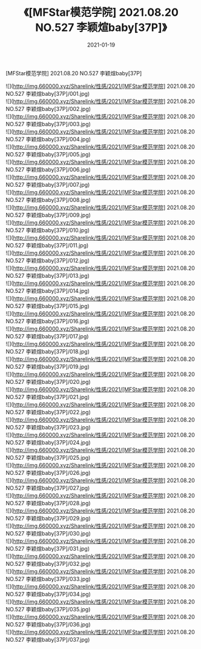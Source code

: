 ﻿---
layout: post
title:  《[MFStar模范学院] 2021.08.20 NO.527 李颖煊baby[37P]》
date:   2021-01-19
img: http://img.660000.xyz/Sharelink/性感/2021/[MFStar模范学院] 2021.08.20 NO.527 李颖煊baby[37P]/000.jpg
categories: [美女, 清纯, 唯美]
---

[MFStar模范学院] 2021.08.20 NO.527 李颖煊baby[37P]

  ![](http://img.660000.xyz/Sharelink/性感/2021/[MFStar模范学院] 2021.08.20 NO.527 李颖煊baby[37P]/001.jpg) <br> ![](http://img.660000.xyz/Sharelink/性感/2021/[MFStar模范学院] 2021.08.20 NO.527 李颖煊baby[37P]/002.jpg) <br> ![](http://img.660000.xyz/Sharelink/性感/2021/[MFStar模范学院] 2021.08.20 NO.527 李颖煊baby[37P]/003.jpg) <br> ![](http://img.660000.xyz/Sharelink/性感/2021/[MFStar模范学院] 2021.08.20 NO.527 李颖煊baby[37P]/004.jpg) <br> ![](http://img.660000.xyz/Sharelink/性感/2021/[MFStar模范学院] 2021.08.20 NO.527 李颖煊baby[37P]/005.jpg) <br> ![](http://img.660000.xyz/Sharelink/性感/2021/[MFStar模范学院] 2021.08.20 NO.527 李颖煊baby[37P]/006.jpg) <br> ![](http://img.660000.xyz/Sharelink/性感/2021/[MFStar模范学院] 2021.08.20 NO.527 李颖煊baby[37P]/007.jpg) <br> ![](http://img.660000.xyz/Sharelink/性感/2021/[MFStar模范学院] 2021.08.20 NO.527 李颖煊baby[37P]/008.jpg) <br> ![](http://img.660000.xyz/Sharelink/性感/2021/[MFStar模范学院] 2021.08.20 NO.527 李颖煊baby[37P]/009.jpg) <br> ![](http://img.660000.xyz/Sharelink/性感/2021/[MFStar模范学院] 2021.08.20 NO.527 李颖煊baby[37P]/010.jpg) <br> ![](http://img.660000.xyz/Sharelink/性感/2021/[MFStar模范学院] 2021.08.20 NO.527 李颖煊baby[37P]/011.jpg) <br> ![](http://img.660000.xyz/Sharelink/性感/2021/[MFStar模范学院] 2021.08.20 NO.527 李颖煊baby[37P]/012.jpg) <br> ![](http://img.660000.xyz/Sharelink/性感/2021/[MFStar模范学院] 2021.08.20 NO.527 李颖煊baby[37P]/013.jpg) <br> ![](http://img.660000.xyz/Sharelink/性感/2021/[MFStar模范学院] 2021.08.20 NO.527 李颖煊baby[37P]/014.jpg) <br> ![](http://img.660000.xyz/Sharelink/性感/2021/[MFStar模范学院] 2021.08.20 NO.527 李颖煊baby[37P]/015.jpg) <br> ![](http://img.660000.xyz/Sharelink/性感/2021/[MFStar模范学院] 2021.08.20 NO.527 李颖煊baby[37P]/016.jpg) <br> ![](http://img.660000.xyz/Sharelink/性感/2021/[MFStar模范学院] 2021.08.20 NO.527 李颖煊baby[37P]/017.jpg) <br> ![](http://img.660000.xyz/Sharelink/性感/2021/[MFStar模范学院] 2021.08.20 NO.527 李颖煊baby[37P]/018.jpg) <br> ![](http://img.660000.xyz/Sharelink/性感/2021/[MFStar模范学院] 2021.08.20 NO.527 李颖煊baby[37P]/019.jpg) <br> ![](http://img.660000.xyz/Sharelink/性感/2021/[MFStar模范学院] 2021.08.20 NO.527 李颖煊baby[37P]/020.jpg) <br> ![](http://img.660000.xyz/Sharelink/性感/2021/[MFStar模范学院] 2021.08.20 NO.527 李颖煊baby[37P]/021.jpg) <br> ![](http://img.660000.xyz/Sharelink/性感/2021/[MFStar模范学院] 2021.08.20 NO.527 李颖煊baby[37P]/022.jpg) <br> ![](http://img.660000.xyz/Sharelink/性感/2021/[MFStar模范学院] 2021.08.20 NO.527 李颖煊baby[37P]/023.jpg) <br> ![](http://img.660000.xyz/Sharelink/性感/2021/[MFStar模范学院] 2021.08.20 NO.527 李颖煊baby[37P]/024.jpg) <br> ![](http://img.660000.xyz/Sharelink/性感/2021/[MFStar模范学院] 2021.08.20 NO.527 李颖煊baby[37P]/025.jpg) <br> ![](http://img.660000.xyz/Sharelink/性感/2021/[MFStar模范学院] 2021.08.20 NO.527 李颖煊baby[37P]/026.jpg) <br> ![](http://img.660000.xyz/Sharelink/性感/2021/[MFStar模范学院] 2021.08.20 NO.527 李颖煊baby[37P]/027.jpg) <br> ![](http://img.660000.xyz/Sharelink/性感/2021/[MFStar模范学院] 2021.08.20 NO.527 李颖煊baby[37P]/028.jpg) <br> ![](http://img.660000.xyz/Sharelink/性感/2021/[MFStar模范学院] 2021.08.20 NO.527 李颖煊baby[37P]/029.jpg) <br> ![](http://img.660000.xyz/Sharelink/性感/2021/[MFStar模范学院] 2021.08.20 NO.527 李颖煊baby[37P]/030.jpg) <br> ![](http://img.660000.xyz/Sharelink/性感/2021/[MFStar模范学院] 2021.08.20 NO.527 李颖煊baby[37P]/031.jpg) <br> ![](http://img.660000.xyz/Sharelink/性感/2021/[MFStar模范学院] 2021.08.20 NO.527 李颖煊baby[37P]/032.jpg) <br> ![](http://img.660000.xyz/Sharelink/性感/2021/[MFStar模范学院] 2021.08.20 NO.527 李颖煊baby[37P]/033.jpg) <br> ![](http://img.660000.xyz/Sharelink/性感/2021/[MFStar模范学院] 2021.08.20 NO.527 李颖煊baby[37P]/034.jpg) <br> ![](http://img.660000.xyz/Sharelink/性感/2021/[MFStar模范学院] 2021.08.20 NO.527 李颖煊baby[37P]/035.jpg) <br> ![](http://img.660000.xyz/Sharelink/性感/2021/[MFStar模范学院] 2021.08.20 NO.527 李颖煊baby[37P]/036.jpg) <br> ![](http://img.660000.xyz/Sharelink/性感/2021/[MFStar模范学院] 2021.08.20 NO.527 李颖煊baby[37P]/037.jpg) <br>